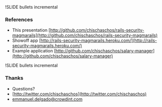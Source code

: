 !SLIDE bullets incremental
### References ###
* This presentation [http://github.com/chischaschos/rails-security-magmarails](http://github.com/chischaschos/rails-security-magmarails) 
* Showoff app [http://rails-security-magmarails.heroku.com/](http://rails-security-magmarails.heroku.com/)
* Example application [http://github.com/chischaschos/salary-manager](http://github.com/chischaschos/salary-manager)


!SLIDE bullets incremental
### Thanks ###
* Questions?
* [http://twitter.com/chischaschos](http://twitter.com/chischaschos)
* emmanuel.delgado@crowdint.com
